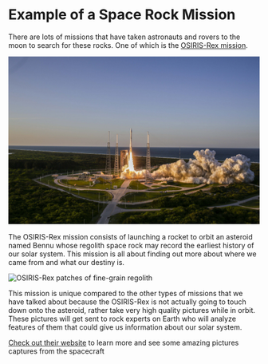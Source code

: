 # Example of a Space Rock Mission

There are lots of missions that have taken astronauts and rovers to the moon to search for these rocks. One of which is the [OSIRIS-Rex mission](https://www.asteroidmission.org/objectives/).

![OSIRIS-Rex launch](RocksProject\images\osiris-rex-launch.jpg)

The OSIRIS-Rex mission consists of launching a rocket to orbit an asteroid named Bennu whose regolith space rock may record the earliest history of our solar system. This mission is all about finding out more about where we came from and what our destiny is.

![OSIRIS-Rex patches of fine-grain regolith](RocksProject\images\osiris-rex-regolith.jpg)

This mission is unique compared to the other types of missions that we have talked about because the OSIRIS-Rex is not actually going to touch down onto the asteroid, rather take very high quality pictures while in orbit. These pictures will get sent to rock experts on Earth who will analyze features of them that could give us information about our solar system.

[Check out their website](https://www.asteroidmission.org/galleries/) to learn more and see some amazing pictures captures from the spacecraft
